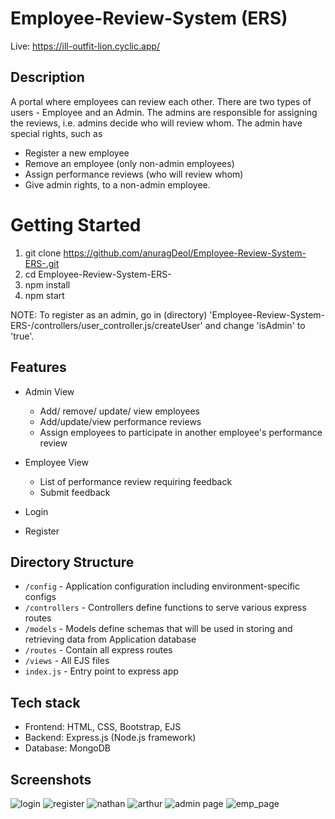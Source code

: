 # Employee-Review-System (ERS)
Live: https://ill-outfit-lion.cyclic.app/

## Description 
  A portal where employees can review each other. There are two types of users - Employee and an Admin. The admins are responsible for assigning the reviews, i.e. admins decide who will review whom.
  The admin have special rights, such as
  * Register a new employee
  * Remove an employee (only non-admin employees)
  * Assign performance reviews (who will review whom)
  * Give admin rights, to a non-admin employee.
  
# Getting Started
  1. git clone https://github.com/anuragDeol/Employee-Review-System-ERS-.git
  2. cd Employee-Review-System-ERS-
  3. npm install
  4. npm start
  
  NOTE: To register as an admin, go in (directory) 'Employee-Review-System-ERS-/controllers/user_controller.js/createUser' and change 'isAdmin' to 'true'.
  
  ## Features
  
  * Admin View
  	* Add/ remove/ update/ view employees
  	* Add/update/view performance reviews
  	* Assign employees to participate in another employee's performance review
  	
  * Employee View
    * List of performance review requiring feedback
    * Submit feedback
  * Login
  * Register
  
  ## Directory Structure
  * ```/config``` - Application configuration including environment-specific configs
  * ```/controllers``` - Controllers define functions to serve various express routes
  * ```/models``` - Models define schemas that will be used in storing and retrieving data from Application database
  * ```/routes``` - Contain all express routes
  * ```/views``` - All EJS files
  * ```index.js``` - Entry point to express app
  
## Tech stack
  * Frontend: HTML, CSS, Bootstrap, EJS
  * Backend: Express.js (Node.js framework)
  * Database: MongoDB

## Screenshots

![login](https://user-images.githubusercontent.com/79644328/209692260-7f61f8bc-f027-4ad8-8b42-c88117ee35a6.png)
![register](https://user-images.githubusercontent.com/79644328/209692323-770fce85-965b-4817-8764-e2bab4146d07.png)
![nathan](https://user-images.githubusercontent.com/79644328/209692379-6782ac93-a9c1-45e2-a512-cb3c9a067e87.png)
![arthur](https://user-images.githubusercontent.com/79644328/209692433-031efe6c-e7e4-4e85-a0e0-845b1c5c0d2e.png)
![admin page](https://user-images.githubusercontent.com/79644328/209692466-3894dd68-62ff-46a8-a5ad-8d3afdf2593d.png)
![emp_page](https://user-images.githubusercontent.com/79644328/209692496-1bc57ea8-63a2-4304-aabc-c42bdf9b8194.png)
